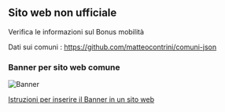 ## Sito web non ufficiale

Verifica le informazioni sul Bonus mobilità

Dati sui comuni : https://github.com/matteocontrini/comuni-json

### Banner per sito web comune

![Banner](https://i.imgur.com/5sZ6C0z.png)

[Istruzioni per inserire il Banner in un sito web](https://github.com/bonusmobilita/bonusmobilita.github.io/wiki/Banner-sito-web)
